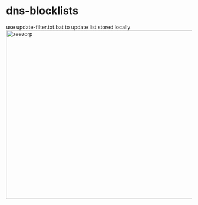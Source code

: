 # dns-blocklists
use update-filter.txt.bat to update list stored locally
<img width="766" height="459" alt="zeezorp" src="https://github.com/user-attachments/assets/b4f77a41-4aa0-4c23-8cda-c368605c764a" />

